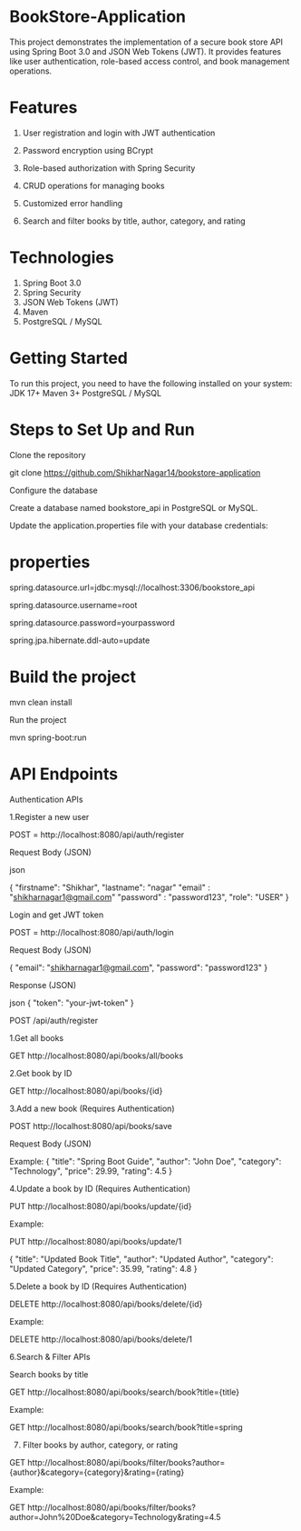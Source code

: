 # BookStore-Application
This project demonstrates the implementation of a secure book store API using Spring Boot 3.0 and JSON Web Tokens (JWT). It provides features like user authentication, role-based access control, and book management operations.

# Features
1. User registration and login with JWT authentication

2. Password encryption using BCrypt

3. Role-based authorization with Spring Security

4. CRUD operations for managing books

5. Customized error handling

6. Search and filter books by title, author, category, and rating

# Technologies
1. Spring Boot 3.0
2. Spring Security
3. JSON Web Tokens (JWT)
4. Maven
5. PostgreSQL / MySQL

# Getting Started
To run this project, you need to have the following installed on your system:
JDK 17+
Maven 3+
PostgreSQL / MySQL

# Steps to Set Up and Run

Clone the repository

git clone https://github.com/ShikharNagar14/bookstore-application

Configure the database

Create a database named bookstore_api in PostgreSQL or MySQL.

Update the application.properties file with your database credentials:

# properties

spring.datasource.url=jdbc:mysql://localhost:3306/bookstore_api

spring.datasource.username=root

spring.datasource.password=yourpassword

spring.jpa.hibernate.ddl-auto=update

# Build the project

mvn clean install

Run the project

mvn spring-boot:run

# API Endpoints
Authentication APIs

1.Register a new user

POST = http://localhost:8080/api/auth/register

Request Body (JSON)

json

{
  "firstname": "Shikhar",
  "lastname": "nagar"
  "email" : "shikharnagar1@gmail.com"
  "password" : "password123",
  "role": "USER"
}

Login and get JWT token

POST = http://localhost:8080/api/auth/login

Request Body (JSON)

{
  "email": "shikharnagar1@gmail.com",
  "password": "password123"
}

Response (JSON)

json
{
  "token": "your-jwt-token"
}

POST /api/auth/register


1.Get all books

GET http://localhost:8080/api/books/all/books

2.Get book by ID

GET http://localhost:8080/api/books/{id}

3.Add a new book (Requires Authentication)

POST http://localhost:8080/api/books/save

Request Body (JSON)

Example:
{
  "title": "Spring Boot Guide",
  "author": "John Doe",
  "category": "Technology",
  "price": 29.99,
  "rating": 4.5
}

4.Update a book by ID (Requires Authentication)

PUT http://localhost:8080/api/books/update/{id}

Example:

PUT http://localhost:8080/api/books/update/1

{
  "title": "Updated Book Title",
  "author": "Updated Author",
  "category": "Updated Category",
  "price": 35.99,
  "rating": 4.8
}

5.Delete a book by ID (Requires Authentication)

DELETE http://localhost:8080/api/books/delete/{id}

Example:

DELETE http://localhost:8080/api/books/delete/1

6.Search & Filter APIs

Search books by title

GET http://localhost:8080/api/books/search/book?title={title}

Example:

GET http://localhost:8080/api/books/search/book?title=spring

7. Filter books by author, category, or rating
   
GET http://localhost:8080/api/books/filter/books?author={author}&category={category}&rating={rating}

Example:

GET http://localhost:8080/api/books/filter/books?author=John%20Doe&category=Technology&rating=4.5
